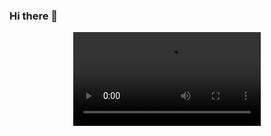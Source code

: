 ### Hi there 👋
<div align='center'>
<video src="https://media1.giphy.com/media/qgQUggAC3Pfv687qPC/giphy.mp4" autoplay loop></video>
</div>

<!--
**birdman93/birdman93** is a ✨ _special_ ✨ repository because its `README.md` (this file) appears on your GitHub profile.

Here are some ideas to get you started:

- 🔭 I’m currently working on ...
- 🌱 I’m currently learning ...
- 👯 I’m looking to collaborate on ...
- 🤔 I’m looking for help with ...
- 💬 Ask me about ...
- 📫 How to reach me: ...
- 😄 Pronouns: ...
- ⚡ Fun fact: ...
-->
